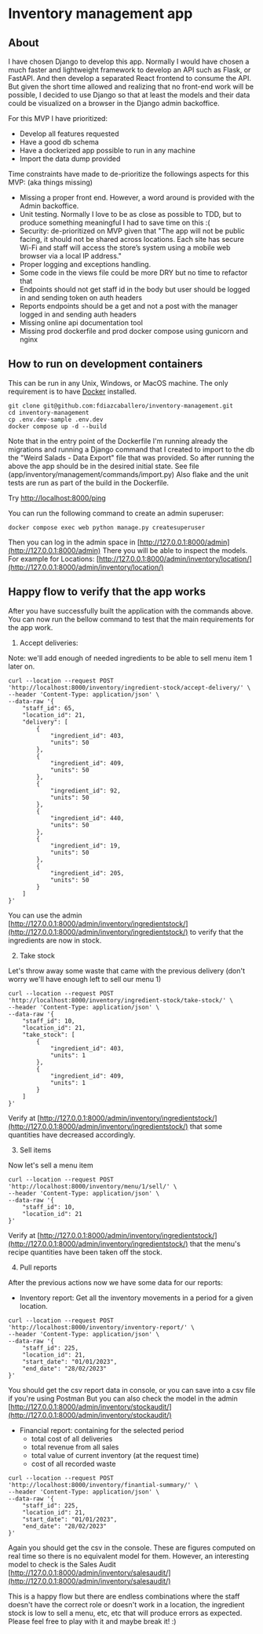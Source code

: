 # Inventory management app

## About

I have chosen Django to develop this app. Normally I would have chosen a much faster and lightweight
framework to develop an API such as Flask, or FastAPI. And then develop a separated React frontend to consume the API.
But given the short time allowed and realizing that no front-end work will be possible, I decided to use Django so 
that at least the models and their data could be visualized on a browser in the Django admin backoffice.


For this MVP I have prioritized:

- Develop all features requested 
- Have a good db schema
- Have a dockerized app possible to run in any machine
- Import the data dump provided

Time constraints have made to de-prioritize the followings aspects for this MVP: (aka things missing)

- Missing a proper front end. However, a word around is provided with the Admin backoffice.
- Unit testing. Normally I love to be as close as possible to TDD, but to produce something meaningful I had to save time on this :(
- Security: de-prioritized on MVP given that "The app will not be public facing, it should not be shared across locations. Each site has secure Wi-Fi and staff will access the store’s system using a mobile web browser via a local IP address."
- Proper logging and exceptions handling.
- Some code in the views file could be more DRY but no time to refactor that
- Endpoints should not get staff id in the body but user should be logged in and sending token on auth headers
- Reports endpoints should be a get and not a post with the manager logged in and sending auth headers
- Missing online api documentation tool
- Missing prod dockerfile and prod docker compose using gunicorn and nginx


## How to run on development containers

This can be run in any Unix, Windows, or MacOS machine. 
The only requirement is to have [Docker](https://docs.docker.com/engine/install/) installed.

```
git clone git@github.com:fdiazcaballero/inventory-management.git
cd inventory-management
cp .env.dev-sample .env.dev
docker compose up -d --build
```

Note that in the entry point of the Dockerfile I'm running already 
the migrations and running a Django command that I created to import to the db 
the "Weird Salads - Data Export" file that was provided. So after running the above
the app should be in the desired initial state.
See file (app/inventory/management/commands/import.py)
Also flake and the unit tests are run as part of the build in the Dockerfile.


Try [http://localhost:8000/ping](http://localhost:8000/ping)

You can run the following command to create an admin superuser:
```commandline
docker compose exec web python manage.py createsuperuser 
```

Then you can log in the admin space in [http://127.0.0.1:8000/admin](http://127.0.0.1:8000/admin)
There you will be able to inspect the models. For example for Locations: [http://127.0.0.1:8000/admin/inventory/location/](http://127.0.0.1:8000/admin/inventory/location/)

## Happy flow to verify that the app works

After you have successfully built the application with the commands above.
You can now run the bellow command to test that the main requirements for the app work.

1. Accept deliveries:

Note: we'll add enough of needed ingredients to be able to sell menu item 1 later on.
```commandline
curl --location --request POST 'http://localhost:8000/inventory/ingredient-stock/accept-delivery/' \
--header 'Content-Type: application/json' \
--data-raw '{
    "staff_id": 65,
    "location_id": 21,
    "delivery": [
        {
            "ingredient_id": 403,
            "units": 50            
        },
        {
            "ingredient_id": 409,
            "units": 50
        },
        {
            "ingredient_id": 92,
            "units": 50
        },
        {
            "ingredient_id": 440,
            "units": 50
        },
        {
            "ingredient_id": 19,
            "units": 50
        },
        {
            "ingredient_id": 205,
            "units": 50
        }
    ]
}'
```
You can use the admin [http://127.0.0.1:8000/admin/inventory/ingredientstock/](http://127.0.0.1:8000/admin/inventory/ingredientstock/)
to verify that the ingredients are now in stock.

2. Take stock

Let's throw away some waste that came with the previous delivery 
(don't worry we'll have enough left to sell our menu 1)
```commandline
curl --location --request POST 'http://localhost:8000/inventory/ingredient-stock/take-stock/' \
--header 'Content-Type: application/json' \
--data-raw '{
    "staff_id": 10,
    "location_id": 21,
    "take_stock": [
        {
            "ingredient_id": 403,
            "units": 1            
        },
        {
            "ingredient_id": 409,
            "units": 1
        }
    ]
}'
```
Verify at [http://127.0.0.1:8000/admin/inventory/ingredientstock/](http://127.0.0.1:8000/admin/inventory/ingredientstock/)
that some quantities have decreased accordingly.

3. Sell items

Now let's sell a menu item

```commandline
curl --location --request POST 'http://localhost:8000/inventory/menu/1/sell/' \
--header 'Content-Type: application/json' \
--data-raw '{
    "staff_id": 10,
    "location_id": 21
}'
```

Verify at [http://127.0.0.1:8000/admin/inventory/ingredientstock/](http://127.0.0.1:8000/admin/inventory/ingredientstock/)
that the menu's recipe quantities have been taken off the stock.

4. Pull reports

After the previous actions now we have some data for our reports:

- Inventory report: Get all the inventory movements in a period for a given location.
```commandline
curl --location --request POST 'http://localhost:8000/inventory/inventory-report/' \
--header 'Content-Type: application/json' \
--data-raw '{
    "staff_id": 225,
    "location_id": 21,
    "start_date": "01/01/2023",
    "end_date": "28/02/2023"
}'
```
You should get the csv report data in console, or you can save into a csv file if you're using Postman
But you can also check the model in the admin [http://127.0.0.1:8000/admin/inventory/stockaudit/](http://127.0.0.1:8000/admin/inventory/stockaudit/)

- Financial report: containing for the selected period
  - total cost of all deliveries
  - total revenue from all sales
  - total value of current inventory (at the request time)
  - cost of all recorded waste

```commandline
curl --location --request POST 'http://localhost:8000/inventory/finantial-summary/' \
--header 'Content-Type: application/json' \
--data-raw '{
    "staff_id": 225,
    "location_id": 21,
    "start_date": "01/01/2023",
    "end_date": "28/02/2023"
}'
```
Again you should get the csv in the console. 
These are figures computed on real time so there is no equivalent model for them.
However, an interesting model to check is the Sales Audit [http://127.0.0.1:8000/admin/inventory/salesaudit/](http://127.0.0.1:8000/admin/inventory/salesaudit/)

This is a happy flow but there are endless combinations where the staff doesn't have the correct role
or doesn't work in a location, the ingredient stock is low to sell a menu, etc, etc that will produce errors as expected. 
Please feel free to play with it and maybe break it! :)
